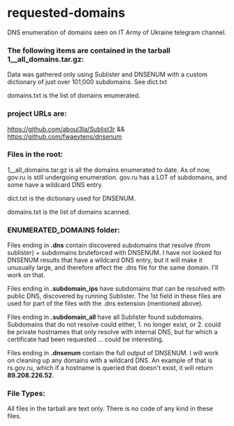 # requested-domains
DNS enumeration of domains seen on IT Army of Ukraine telegram channel.

### The following items are contained in the tarball 1__all_domains.tar.gz:

Data was gathered only using Sublister and DNSENUM with a custom dictionary of just over 101,000 subdomains.  See dict.txt 

domains.txt is the list of domains enumerated.


### project URLs are:
https://github.com/aboul3la/Sublist3r && https://github.com/fwaeytens/dnsenum


### Files in the root:

1__all_domains.tar.gz is all the domains enumerated to date.  As of now, gov.ru is still undergoing enumeration.  gov.ru has a LOT of subdomains, and some have a wildcard DNS entry.

dict.txt is the dictionary used for DNSENUM.

domains.txt is the list of domains scanned.

### ENUMERATED_DOMAINS folder:

Files ending in __.dns__ contain discovered subdomains that resolve (from sublister) + subdomains bruteforced with DNSENUM.  I have not looked for DNSENUM results that have a wildcard DNS entry, but it will make it unusually large, and therefore affect the .dns file for the same domain.  I'll work on that. 

Files ending in __.subdomain_ips__ have subdomains that can be resolved with public DNS, discovered by running Sublister.  The 1st field in these files are used for part of the files with the .dns extension (mentioned above).

Files ending in __.subdomain_all__ have all Sublister found subdomains.  Subdomains that do not resolve could either, 1. no longer exist, or 2. could be private hostnames that only resolve with internal DNS, but for which a certificate had been requested ... could be interesting.

Files ending in __.dnsenum__ contain the full output of DNSENUM.  I will work on cleaning up any domains with a wildcard DNS.  An example of that is rs.gov.ru, which if a hostname is queried that doesn't exist, it will return __89.208.226.52__.


### File Types:

All files in the tarball are text only.  There is no code of any kind in these files.
